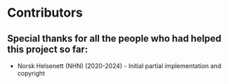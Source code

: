 # Contributors

## Special thanks for all the people who had helped this project so far:

* Norsk Helsenett (NHN) (2020-2024) - Initial partial implementation and copyright
